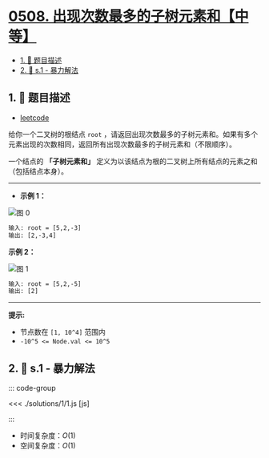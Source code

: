 # [0508. 出现次数最多的子树元素和【中等】](https://github.com/tnotesjs/TNotes.leetcode/tree/main/notes/0508.%20%E5%87%BA%E7%8E%B0%E6%AC%A1%E6%95%B0%E6%9C%80%E5%A4%9A%E7%9A%84%E5%AD%90%E6%A0%91%E5%85%83%E7%B4%A0%E5%92%8C%E3%80%90%E4%B8%AD%E7%AD%89%E3%80%91)

<!-- region:toc -->

- [1. 📝 题目描述](#1--题目描述)
- [2. 🎯 s.1 - 暴力解法](#2--s1---暴力解法)

<!-- endregion:toc -->

## 1. 📝 题目描述

- [leetcode](https://leetcode.cn/problems/most-frequent-subtree-sum/)

给你一个二叉树的根结点 `root` ，请返回出现次数最多的子树元素和。如果有多个元素出现的次数相同，返回所有出现次数最多的子树元素和（不限顺序）。

一个结点的 **「子树元素和」** 定义为以该结点为根的二叉树上所有结点的元素之和（包括结点本身）。

---

- **示例 1：**

![图 0](https://cdn.jsdelivr.net/gh/tnotesjs/imgs@main/2025-09-12-16-30-52.png)

```txt
输入: root = [5,2,-3]
输出: [2,-3,4]
```

**示例 2：**

![图 1](https://cdn.jsdelivr.net/gh/tnotesjs/imgs@main/2025-09-12-16-30-57.png)

```txt
输入: root = [5,2,-5]
输出: [2]
```

---

**提示:**

- 节点数在 `[1, 10^4]` 范围内
- `-10^5 <= Node.val <= 10^5`

## 2. 🎯 s.1 - 暴力解法

::: code-group

<<< ./solutions/1/1.js [js]

:::

- 时间复杂度：$O(1)$
- 空间复杂度：$O(1)$
